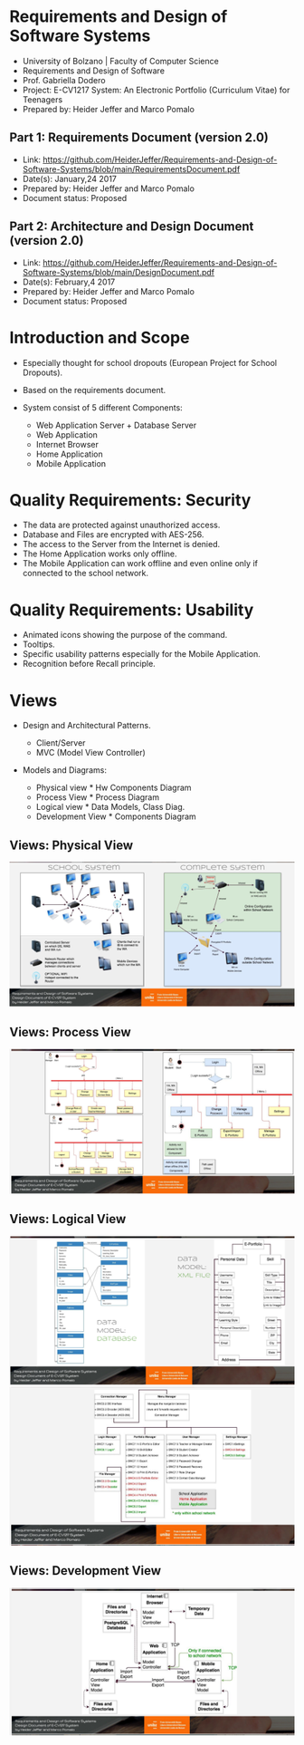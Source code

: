 # Requirements and Design of Software Systems
* University of Bolzano | Faculty of Computer Science
* Requirements and Design of Software
* Prof. Gabriella Dodero
* Project: E-CV1217 System: An Electronic Portfolio (Curriculum Vitae) for Teenagers
* Prepared by: Heider Jeffer and Marco Pomalo

## Part 1: Requirements Document (version 2.0)
* Link: https://github.com/HeiderJeffer/Requirements-and-Design-of-Software-Systems/blob/main/RequirementsDocument.pdf
* Date(s): January,24 2017
* Prepared by: Heider Jeffer and Marco Pomalo
* Document status: Proposed

## Part 2: Architecture and Design Document (version 2.0)
* Link: https://github.com/HeiderJeffer/Requirements-and-Design-of-Software-Systems/blob/main/DesignDocument.pdf
* Date(s): February,4 2017
* Prepared by: Heider Jeffer and Marco Pomalo
* Document status: Proposed

# Introduction and Scope
- Especially thought for school dropouts
(European Project for School Dropouts).

- Based on the requirements document.

- System consist of 5 different Components:
	- Web Application Server + Database Server
	- Web Application
	- Internet Browser
	- Home Application
	- Mobile Application
	
# Quality Requirements: Security
- The data are protected against unauthorized access.
- Database and Files are encrypted with AES-256.
- The access to the Server from the Internet is denied.
- The Home Application works only offline.
- The Mobile Application can work offline and even online only if connected to the school network.

# Quality Requirements: Usability
- Animated icons showing the purpose of the command.
- Tooltips.
- Specific usability patterns especially for the Mobile Application.
- Recognition before Recall principle.

# Views
- Design and Architectural Patterns.
	- Client/Server
	- MVC (Model View Controller)

- Models and Diagrams:
	* Physical view       	* Hw Components Diagram
	* Process View       		* Process Diagram
	* Logical view     		* Data Models, Class Diag.
	* Development View  		* Components Diagram
	
## Views: Physical View
<img src="./img/1.PNG"
/>

## Views: Process View
<img src="./img/2.PNG"
/>

## Views: Logical View
<img src="./img/3.PNG"
/>
<img src="./img/4.PNG"
/>

## Views: Development View
<img src="./img/5.PNG"
/>






